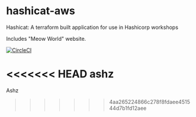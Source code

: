# hashicat-aws
Hashicat: A terraform built application for use in Hashicorp workshops

Includes "Meow World" website.

[![CircleCI](https://circleci.com/gh/hashicorp/hashicat-aws.svg?style=svg)](https://circleci.com/gh/hashicorp/hashicat-aws)

<<<<<<< HEAD
ashz
=======


Ashz
>>>>>>> 4aa265224866c278f8fdaee451544d7b1fd12aee

